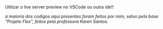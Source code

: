 Utilizar o live server preview no VSCode ou outra ide!!

_a maioria dos codigos aqui presentes foram feitos por mim, salvo pela base "Projeto Flex", feitos pela professora Karen Santos._